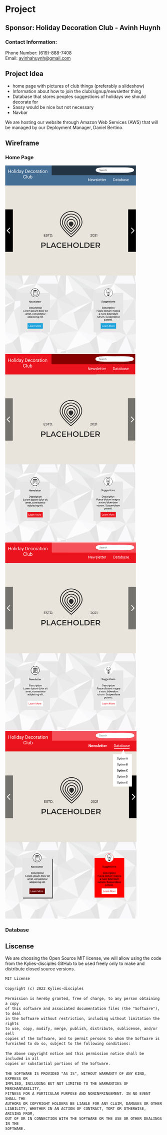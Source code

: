 # Project
## Sponsor: Holiday Decoration Club - Avinh Huynh
### Contact Information: 
Phone Number: (619)-888-7408 <br> Email: avinhahuynh@gmail.com

## Project Idea
* home page with pictures of club things (preferably a slideshow)
* Information about how to join the club/signup/newsletter thing
* Database that stores peoples suggestions of holidays we should decorate for
* Sassy would be nice but not necessary
* Navbar

We are hosting our website through Amazon Web Services (AWS) that will be managed by our Deployment Manager, Daniel Bertino.

## Wireframe
### Home Page
<p float="left">
  <img src="wireframe.png" height="600px;">
  <img src="wireframeA.png" height="600px;"> 
  <img src="wireframeB.png" height="600px;">
  <img src="wireframefunctions.png" height="600px;">
</p>

### Database

## Liscense
We are choosing the Open Source MIT license, we will allow using the code from the Kylies-disciples GitHub to be used freely only to make and distribute closed source versions.
```
MIT License

Copyright (c) 2022 Kylies-disciples

Permission is hereby granted, free of charge, to any person obtaining a copy
of this software and associated documentation files (the "Software"), to deal
in the Software without restriction, including without limitation the rights
to use, copy, modify, merge, publish, distribute, sublicense, and/or sell
copies of the Software, and to permit persons to whom the Software is
furnished to do so, subject to the following conditions:

The above copyright notice and this permission notice shall be included in all
copies or substantial portions of the Software.

THE SOFTWARE IS PROVIDED "AS IS", WITHOUT WARRANTY OF ANY KIND, EXPRESS OR
IMPLIED, INCLUDING BUT NOT LIMITED TO THE WARRANTIES OF MERCHANTABILITY,
FITNESS FOR A PARTICULAR PURPOSE AND NONINFRINGEMENT. IN NO EVENT SHALL THE
AUTHORS OR COPYRIGHT HOLDERS BE LIABLE FOR ANY CLAIM, DAMAGES OR OTHER
LIABILITY, WHETHER IN AN ACTION OF CONTRACT, TORT OR OTHERWISE, ARISING FROM,
OUT OF OR IN CONNECTION WITH THE SOFTWARE OR THE USE OR OTHER DEALINGS IN THE
SOFTWARE.
```
